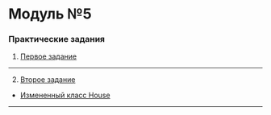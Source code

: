 # Модуль №5
### Практические задания

1. [Первое задание](module_5_1.py)
---
2. [Второе задание](module_5_2.py) 

+ [Измененный класс House](module_5_1.py)

---
